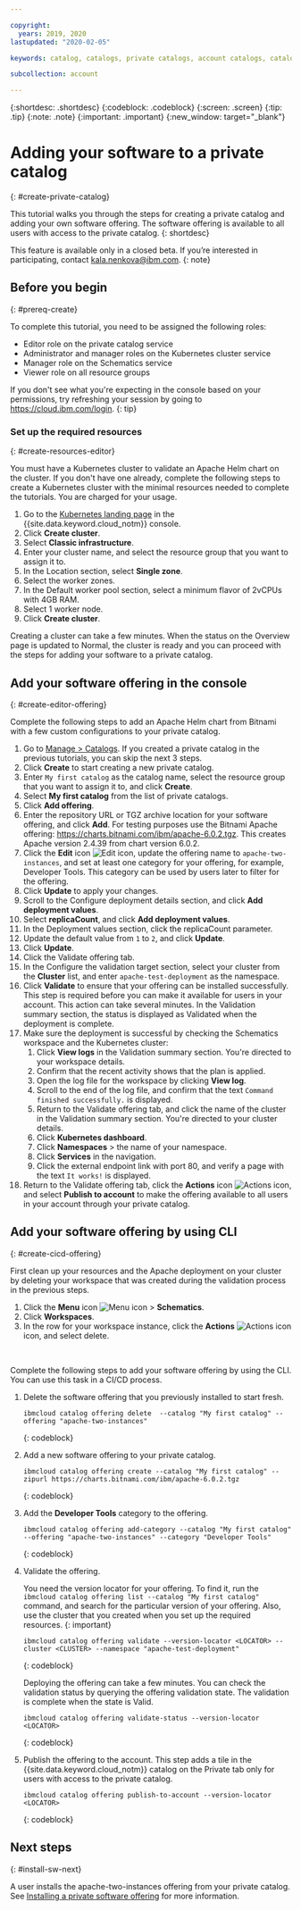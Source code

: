 ```yaml
---

copyright:
  years: 2019, 2020
lastupdated: "2020-02-05"

keywords: catalog, catalogs, private catalogs, account catalogs, catalog visibility, offering visibility, import software

subcollection: account

---
```


{:shortdesc: .shortdesc}
{:codeblock: .codeblock}
{:screen: .screen}
{:tip: .tip}
{:note: .note}
{:important: .important}
{:new_window: target="_blank"}

# Adding your software to a private catalog
{: #create-private-catalog}

This tutorial walks you through the steps for creating a private catalog and adding your own software offering. The software offering is available to all users with access to the private catalog.
{: shortdesc} 

This feature is available only in a closed beta. If you’re interested in participating, contact kala.nenkova@ibm.com.
{: note}

## Before you begin
{: #prereq-create}

To complete this tutorial, you need to be assigned the following roles:

* Editor role on the private catalog service
* Administrator and manager roles on the Kubernetes cluster service
* Manager role on the Schematics service
* Viewer role on all resource groups

If you don't see what you're expecting in the console based on your permissions, try refreshing your session by going to https://cloud.ibm.com/login.
{: tip}

### Set up the required resources 
{: #create-resources-editor}

You must have a Kubernetes cluster to validate an Apache Helm chart on the cluster. If you don't have one already, complete the following steps to create a Kubernetes cluster with the minimal resources needed to complete the tutorials. You are charged for your usage. 

1. Go to the [Kubernetes landing page](https://cloud.ibm.com/kubernetes/landing) in the {{site.data.keyword.cloud_notm}} console.
1. Click **Create cluster**.
1. Select **Classic infrastructure**.
1. Enter your cluster name, and select the resource group that you want to assign it to.
1. In the Location section, select **Single zone**.
1. Select the worker zones.
1. In the Default worker pool section, select a minimum flavor of 2vCPUs with 4GB RAM.
1. Select 1 worker node.
1. Click **Create cluster**.  

Creating a cluster can take a few minutes. When the status on the Overview page is updated to Normal, the cluster is ready and you can proceed with the steps for adding your software to a private catalog.

## Add your software offering in the console
{: #create-editor-offering}

Complete the following steps to add an Apache Helm chart from Bitnami with a few custom configurations to your private catalog. 

1. Go to [Manage > Catalogs](https://cloud.ibm.com/content-mgmt/catalogs). If you created a private catalog in the previous tutorials, you can skip the next 3 steps.
1. Click **Create** to start creating a new private catalog.
1. Enter `My first catalog` as the catalog name, select the resource group that you want to assign it to, and click **Create**.
1. Select **My first catalog** from the list of private catalogs.
1. Click **Add offering**.  
1. Enter the repository URL or TGZ archive location for your software offering, and click **Add**. For testing purposes use the Bitnami Apache offering: https://charts.bitnami.com/ibm/apache-6.0.2.tgz. This creates Apache version 2.4.39 from chart version 6.0.2.
1. Click the **Edit** icon ![Edit icon](../icons/edit-tagging.svg), update the offering name to `apache-two-instances`, and set at least one category for your offering, for example, Developer Tools. This category can be used by users later to filter for the offering.
2. Click **Update** to apply your changes. 
1. Scroll to the Configure deployment details section, and click **Add deployment values**.
1. Select **replicaCount**, and click **Add deployment values**.
1. In the Deployment values section, click the replicaCount parameter.
1. Update the default value from `1` to `2`, and click **Update**.
1. Click **Update**.
1. Click the Validate offering tab.
1. In the Configure the validation target section, select your cluster from the **Cluster** list, and enter `apache-test-deployment` as the namespace.
1. Click **Validate** to ensure that your offering can be installed successfully. This step is required before you can make it available for users in your account. This action can take several minutes. In the Validation summary section, the status is displayed as Validated when the deployment is complete. 
2. Make sure the deployment is successful by checking the Schematics workspace and the Kubernetes cluster:
    1. Click **View logs** in the Validation summary section. You're directed to your workspace details.
    2. Confirm that the recent activity shows that the plan is applied.
    3. Open the log file for the workspace by clicking **View log**.
    4. Scroll to the end of the log file, and confirm that the text `Command finished successfully.` is displayed.
    5. Return to the Validate offering tab, and click the name of the cluster in the Validation summary section. You're directed to your cluster details.
    1. Click **Kubernetes dashboard**. 
    1. Click **Namespaces** > the name of your namespace. 
    1. Click **Services** in the navigation. 
    1. Click the external endpoint link with port 80, and verify a page with the text `It works!` is displayed. 
1. Return to the Validate offering tab, click the **Actions** icon ![Actions icon](../icons/actions-icon-vertical.svg), and select **Publish to account** to make the offering available to all users in your account through your private catalog.

## Add your software offering by using CLI
{: #create-cicd-offering}

First clean up your resources and the Apache deployment on your cluster by deleting your workspace that was created during the validation process in the previous steps.

1. Click the **Menu** icon ![Menu icon](../icons/icon_hamburger.svg) > **Schematics**.
2. Click **Workspaces**.
3. In the row for your workspace instance, click the **Actions** ![Actions icon](../icons/actions-icon-vertical.svg) icon, and select delete.
<br>

Complete the following steps to add your software offering by using the CLI. You can use this task in a CI/CD process.

1. Delete the software offering that you previously installed to start fresh.
    ```
    ibmcloud catalog offering delete  --catalog "My first catalog" --offering "apache-two-instances"
    ```
    {: codeblock}
    
1. Add a new software offering to your private catalog.  
    ```
    ibmcloud catalog offering create --catalog "My first catalog" --zipurl https://charts.bitnami.com/ibm/apache-6.0.2.tgz
    ```
    {: codeblock}
    
1. Add the **Developer Tools** category to the offering.  
    ```
    ibmcloud catalog offering add-category --catalog "My first catalog" --offering "apache-two-instances" --category "Developer Tools"
    ```
    {: codeblock}
    
1. Validate the offering.  
    
    You need the version locator for your offering. To find it, run the `ibmcloud catalog offering list --catalog "My first catalog"` command, and search for the particular version of your offering. Also, use the cluster that you created when you set up the required resources. 
    {: important}
    
    ```
    ibmcloud catalog offering validate --version-locator <LOCATOR> --cluster <CLUSTER> --namespace "apache-test-deployment"
    ```
    {: codeblock}
    
    Deploying the offering can take a few minutes. You can check the validation status by querying the offering validation state. The validation is complete when the state is Valid. 
    ```
    ibmcloud catalog offering validate-status --version-locator <LOCATOR>
    ```
    {: codeblock}
    
1. Publish the offering to the account. This step adds a tile in the {{site.data.keyword.cloud_notm}} catalog on the Private tab only for users with access to the private catalog.
    ```
    ibmcloud catalog offering publish-to-account --version-locator <LOCATOR>
    ```
    {: codeblock}
    
## Next steps
{: #install-sw-next}

A user installs the apache-two-instances offering from your private catalog. See [Installing a private software offering](/docs/account?topic=account-install-sw) for more information.
